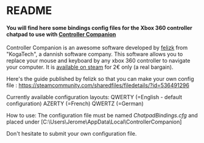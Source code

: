 # README
#### You will find here some bindings config files for the Xbox 360 controller chatpad to use with [Controller Companion](http://controllercompanion.com/)

Controller Companion is an awesome software developed by [felizk](https://twitter.com/felizk) from "KogaTech", a dannish software company. 
This software allows you to replace your mouse and keyboard by any xbox 360 controller to navigate your computer. It is [available on steam](https://store.steampowered.com/app/367670/Controller_Companion/) for 2€ only (a real bargain).

Here's the guide published by felizk so that you can make your own config file : https://steamcommunity.com/sharedfiles/filedetails/?id=536491296



Currently available configuration layouts:
QWERTY (=English - default configuration)
AZERTY (=French)
QWERTZ (=German)


How to use:
The configuration file must be named _ChatpadBindings.cfg_ and placed under [C:\Users\Jerome\AppData\Local\ControllerCompanion]


Don't hesitate to submit your own configuration file.
